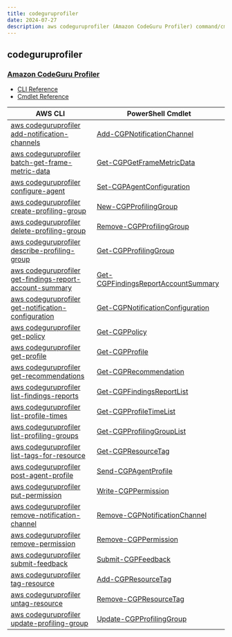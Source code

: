 ```yaml
---
title: codeguruprofiler
date: 2024-07-27
description: aws codeguruprofiler (Amazon CodeGuru Profiler) command/cmdlet list.
---
```


## codeguruprofiler

### [Amazon CodeGuru Profiler](https://aws.amazon.com/codeguru/)

* [CLI Reference](https://awscli.amazonaws.com/v2/documentation/api/latest/reference/codeguruprofiler/index.html)
* [Cmdlet Reference](https://docs.aws.amazon.com/powershell/latest/reference/items/CodeGuruProfiler_cmdlets.html)

|AWS CLI|PowerShell Cmdlet|
|----|----|
|[aws codeguruprofiler add-notification-channels](https://awscli.amazonaws.com/v2/documentation/api/latest/reference/codeguruprofiler/add-notification-channels.html)|[Add-CGPNotificationChannel](https://docs.aws.amazon.com/powershell/latest/reference/items/Add-CGPNotificationChannel.html)|
|[aws codeguruprofiler batch-get-frame-metric-data](https://awscli.amazonaws.com/v2/documentation/api/latest/reference/codeguruprofiler/batch-get-frame-metric-data.html)|[Get-CGPGetFrameMetricData](https://docs.aws.amazon.com/powershell/latest/reference/items/Get-CGPGetFrameMetricData.html)|
|[aws codeguruprofiler configure-agent](https://awscli.amazonaws.com/v2/documentation/api/latest/reference/codeguruprofiler/configure-agent.html)|[Set-CGPAgentConfiguration](https://docs.aws.amazon.com/powershell/latest/reference/items/Set-CGPAgentConfiguration.html)|
|[aws codeguruprofiler create-profiling-group](https://awscli.amazonaws.com/v2/documentation/api/latest/reference/codeguruprofiler/create-profiling-group.html)|[New-CGPProfilingGroup](https://docs.aws.amazon.com/powershell/latest/reference/items/New-CGPProfilingGroup.html)|
|[aws codeguruprofiler delete-profiling-group](https://awscli.amazonaws.com/v2/documentation/api/latest/reference/codeguruprofiler/delete-profiling-group.html)|[Remove-CGPProfilingGroup](https://docs.aws.amazon.com/powershell/latest/reference/items/Remove-CGPProfilingGroup.html)|
|[aws codeguruprofiler describe-profiling-group](https://awscli.amazonaws.com/v2/documentation/api/latest/reference/codeguruprofiler/describe-profiling-group.html)|[Get-CGPProfilingGroup](https://docs.aws.amazon.com/powershell/latest/reference/items/Get-CGPProfilingGroup.html)|
|[aws codeguruprofiler get-findings-report-account-summary](https://awscli.amazonaws.com/v2/documentation/api/latest/reference/codeguruprofiler/get-findings-report-account-summary.html)|[Get-CGPFindingsReportAccountSummary](https://docs.aws.amazon.com/powershell/latest/reference/items/Get-CGPFindingsReportAccountSummary.html)|
|[aws codeguruprofiler get-notification-configuration](https://awscli.amazonaws.com/v2/documentation/api/latest/reference/codeguruprofiler/get-notification-configuration.html)|[Get-CGPNotificationConfiguration](https://docs.aws.amazon.com/powershell/latest/reference/items/Get-CGPNotificationConfiguration.html)|
|[aws codeguruprofiler get-policy](https://awscli.amazonaws.com/v2/documentation/api/latest/reference/codeguruprofiler/get-policy.html)|[Get-CGPPolicy](https://docs.aws.amazon.com/powershell/latest/reference/items/Get-CGPPolicy.html)|
|[aws codeguruprofiler get-profile](https://awscli.amazonaws.com/v2/documentation/api/latest/reference/codeguruprofiler/get-profile.html)|[Get-CGPProfile](https://docs.aws.amazon.com/powershell/latest/reference/items/Get-CGPProfile.html)|
|[aws codeguruprofiler get-recommendations](https://awscli.amazonaws.com/v2/documentation/api/latest/reference/codeguruprofiler/get-recommendations.html)|[Get-CGPRecommendation](https://docs.aws.amazon.com/powershell/latest/reference/items/Get-CGPRecommendation.html)|
|[aws codeguruprofiler list-findings-reports](https://awscli.amazonaws.com/v2/documentation/api/latest/reference/codeguruprofiler/list-findings-reports.html)|[Get-CGPFindingsReportList](https://docs.aws.amazon.com/powershell/latest/reference/items/Get-CGPFindingsReportList.html)|
|[aws codeguruprofiler list-profile-times](https://awscli.amazonaws.com/v2/documentation/api/latest/reference/codeguruprofiler/list-profile-times.html)|[Get-CGPProfileTimeList](https://docs.aws.amazon.com/powershell/latest/reference/items/Get-CGPProfileTimeList.html)|
|[aws codeguruprofiler list-profiling-groups](https://awscli.amazonaws.com/v2/documentation/api/latest/reference/codeguruprofiler/list-profiling-groups.html)|[Get-CGPProfilingGroupList](https://docs.aws.amazon.com/powershell/latest/reference/items/Get-CGPProfilingGroupList.html)|
|[aws codeguruprofiler list-tags-for-resource](https://awscli.amazonaws.com/v2/documentation/api/latest/reference/codeguruprofiler/list-tags-for-resource.html)|[Get-CGPResourceTag](https://docs.aws.amazon.com/powershell/latest/reference/items/Get-CGPResourceTag.html)|
|[aws codeguruprofiler post-agent-profile](https://awscli.amazonaws.com/v2/documentation/api/latest/reference/codeguruprofiler/post-agent-profile.html)|[Send-CGPAgentProfile](https://docs.aws.amazon.com/powershell/latest/reference/items/Send-CGPAgentProfile.html)|
|[aws codeguruprofiler put-permission](https://awscli.amazonaws.com/v2/documentation/api/latest/reference/codeguruprofiler/put-permission.html)|[Write-CGPPermission](https://docs.aws.amazon.com/powershell/latest/reference/items/Write-CGPPermission.html)|
|[aws codeguruprofiler remove-notification-channel](https://awscli.amazonaws.com/v2/documentation/api/latest/reference/codeguruprofiler/remove-notification-channel.html)|[Remove-CGPNotificationChannel](https://docs.aws.amazon.com/powershell/latest/reference/items/Remove-CGPNotificationChannel.html)|
|[aws codeguruprofiler remove-permission](https://awscli.amazonaws.com/v2/documentation/api/latest/reference/codeguruprofiler/remove-permission.html)|[Remove-CGPPermission](https://docs.aws.amazon.com/powershell/latest/reference/items/Remove-CGPPermission.html)|
|[aws codeguruprofiler submit-feedback](https://awscli.amazonaws.com/v2/documentation/api/latest/reference/codeguruprofiler/submit-feedback.html)|[Submit-CGPFeedback](https://docs.aws.amazon.com/powershell/latest/reference/items/Submit-CGPFeedback.html)|
|[aws codeguruprofiler tag-resource](https://awscli.amazonaws.com/v2/documentation/api/latest/reference/codeguruprofiler/tag-resource.html)|[Add-CGPResourceTag](https://docs.aws.amazon.com/powershell/latest/reference/items/Add-CGPResourceTag.html)|
|[aws codeguruprofiler untag-resource](https://awscli.amazonaws.com/v2/documentation/api/latest/reference/codeguruprofiler/untag-resource.html)|[Remove-CGPResourceTag](https://docs.aws.amazon.com/powershell/latest/reference/items/Remove-CGPResourceTag.html)|
|[aws codeguruprofiler update-profiling-group](https://awscli.amazonaws.com/v2/documentation/api/latest/reference/codeguruprofiler/update-profiling-group.html)|[Update-CGPProfilingGroup](https://docs.aws.amazon.com/powershell/latest/reference/items/Update-CGPProfilingGroup.html)|

